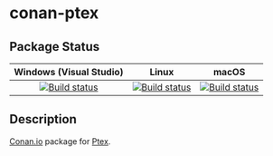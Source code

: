 # conan-ptex

## Package Status

| Windows (Visual Studio) | Linux | macOS |
|:-----------------------:|:-----:|:-----:|
|[![Build status](https://github.com/SpaceIm/conan-ptex/workflows/.github/workflows/windows.yml/badge.svg?branch=testing%2F2.4.0)](https://github.com/SpaceIm/conan-ptex/actions/workflows/windows.yml?query=branch%3Atesting%2F2.4.0)|[![Build status](https://github.com/SpaceIm/conan-ptex/workflows/.github/workflows/linux.yml/badge.svg?branch=testing%2F2.4.0)](https://github.com/SpaceIm/conan-ptex/actions/workflows/linux.yml?query=branch%3Atesting%2F2.4.0)|[![Build status](https://github.com/SpaceIm/conan-ptex/workflows/.github/workflows/macos.yml/badge.svg?branch=testing%2F2.4.0)](https://github.com/SpaceIm/conan-ptex/actions/workflows/macos.yml?query=branch%3Atesting%2F2.4.0)|

## Description

[Conan.io](https://conan.io) package for [Ptex](https://ptex.us).
